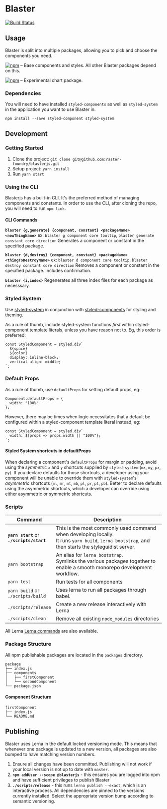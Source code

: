 # Blaster

[![Build Status](https://travis-ci.org/raster-foundry/blasterjs.svg?branch=master)](https://travis-ci.org/raster-foundry/blasterjs)

## Usage

Blaster is split into multiple packages, allowing you to pick and choose the components you need.

[![npm](https://img.shields.io/npm/v/@blasterjs/core.svg?label=@blasterjs/core)](https://www.npmjs.com/package/@blasterjs/core) &ndash; Base components and styles. All other Blaster packages depend on this.

[![npm](https://img.shields.io/npm/v/@blasterjs/chart.svg?label=@blasterjs/chart)](https://www.npmjs.com/package/@blasterjs/chart) &ndash; Experimental chart package.

### Dependencies

You will need to have installed `styled-components` as well as `styled-system` in the application you want to use Blaster in.

`npm install --save styled-component styled-system`

## Development

### Getting Started

1.  Clone the project: `git clone git@github.com:raster-foundry/blasterjs.git`
2.  Setup project: `yarn install`
3.  Run `yarn start`

### Using the CLI

Blasterjs has a built-in CLI.
It's the preferred method of managing components and constants.
In order to use the CLI, after cloning the repo, you will need to run `npm link`.

#### CLI Commands

**`blaster {g,generate} {component, constant} <packageName> <newThingName>`**
ex: `blaster g component core tooltip`, `blaster generate constant core direction`
Generates a component or constant in the specified package.

**`blaster {d,destroy} {component, constant} <packageName> <thingToDestroyName>`**
ex: `blaster d component core tooltip`, `blaster destroy constant core direction`
Removes a component or constant in the specified package. Includes confirmation.

**`blaster {i,index}`**
Regenerates all three index files for each package as necesssary.

### Styled System

Use [styled-system](https://jxnblk.com/styled-system/) in conjunction with
[styled-components](https://www.styled-components.com/) for styling and theming.

As a rule of thumb, include styled-system functions _first_ within styled-component
template literals, unless you have reason not to. Eg, this order is preferred:

```
const StyledComponent = styled.div`
  ${space}
  ${color}
  display: inline-block;
  vertical-align: middle;
`;
```

### Default Props

As a rule of thumb, use `defaultProps` for setting default props, eg:

```
Component.defaultProps = {
  width: "100%"
};
```

However, there may be times when logic necessitates that a default be configured
within a styled-component template literal instead, eg:

```
const StyledComponent = styled.div`
  width: ${props => props.width || "100%"};
`;
```

#### Styled System shortcuts in defaultProps

When declaring a component's `defaultProps` for margin or padding, avoid using the
_symmetric_ `x` and `y` shortcuts supplied by `styled-system` (`mx`, `my`, `px`, `py`).
If you declare defaults for those shortcuts, a developer using your component will
be unable to override them with `styled-system`'s _asymmetric_ shortcuts
(`ml`, `mr`, `mt`, `mb`, `pl`, `pr`, `pt`, `pb`). Better to declare defaults
using the asymmetric shortcuts, which a developer can override using either
asymmetric or symmetric shortcuts.


### Scripts

| Command                                        | Description                                                                                                                                             |
| ---------------------------------------------- | ------------------------------------------------------------------------------------------------------------------------------------------------------- |
| **`yarn start`** or<br/> **`./scripts/start`** | This is the most commonly used command when developing locally. <br/> It runs `yarn build`, `lerna bootstrap`, and then starts the styleguidist server. |
| `yarn bootstrap`                               | An alias for `lerna bootstrap`. <br/> Symlinks the various packages together to enable a smooth monorepo development workflow.                          |
| `yarn test`                                    | Run tests for all components                                                                                                                            |
| `yarn build` or <br/> `./scripts/build`        | Uses lerna to run all packages through babel.                                                                                                           |
| `./scripts/release`                            | Create a new release interactively with Lerna                                                                                                           |
| `./scripts/clean`                              | Remove all existing `node_modules` directories                                                                                                          |

All Lerna [Lerna commands](https://lernajs.io/) are also available.

### Package Structure

All npm publishable packages are located in the `packages` directory.

```
package
├── index.js
├── components
│   ├── firstComponent
│   └── secondComponent
└── package.json
```

#### Component Structure

```
firstComponent
├── index.js
└── README.md
```

## Publishing

Blaster uses Lerna in the default locked versioning mode.
This means that whenever one package is updated to a new version, all packages are also bumped to have matching version numbers.

1.  Ensure all changes have been committed. Publishing will not work if your local version is not up to date with `master`.
1.  **`npm addUser --scope @blasterjs`** - this ensures you are logged into npm and have sufficient privileges to publish Blaster
1.  **`./scripts/release`** - this runs `lerna publish --exact`, which is an interactive process. All dependencies are pinned to the versions currently installed. Select the appropriate version bump according to semantic versioning.
